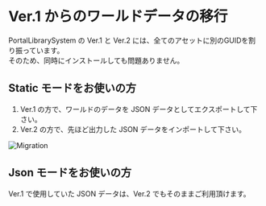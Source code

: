 # Ver.1 からのワールドデータの移行

PortalLibrarySystem の Ver.1 と Ver.2 には、全てのアセットに別のGUIDを割り振っています。  
そのため、同時にインストールしても問題ありません。

## Static モードをお使いの方

1. Ver.1 の方で、ワールドのデータを JSON データとしてエクスポートして下さい。
2. Ver.2 の方で、先ほど出力した JSON データをインポートして下さい。

![Migration](/img/Migration.png)

## Json モードをお使いの方

Ver.1 で使用していた JSON データは、Ver.2 でもそのままご利用頂けます。
